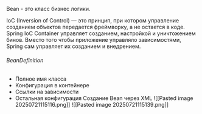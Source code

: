 Bean - это класс бизнес логики.

IoC (Inversion of Control) — это принцип, при котором управление созданием объектов передается фреймворку, а не остается в коде. Spring IoC Container управляет созданием, настройкой и уничтожением бинов. Вместо того чтобы приложение управляло зависимостями, Spring сам управляет их созданием и внедрением.
###### BeanDefinition 
- Полное имя класса
- Конфигурация в контейнере
- Ссылки на зависимости
- Остальная конфигурация
Создание Bean через XML
![[Pasted image 20250721115116.png]]
![[Pasted image 20250721115139.png]]
